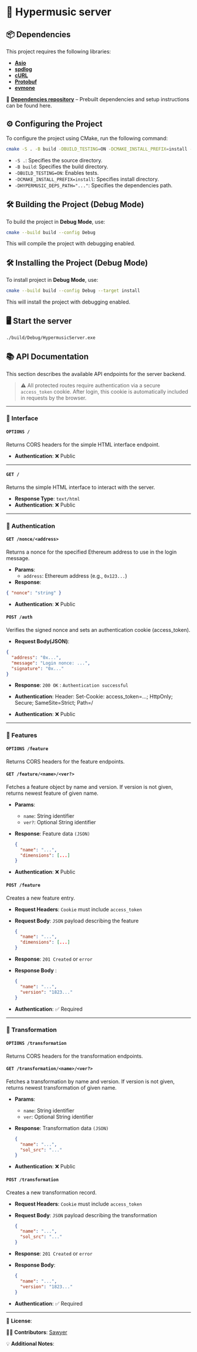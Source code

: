 # 🚀 Hypermusic server

## 📦 Dependencies

This project requires the following libraries:

- [**Asio**](https://think-async.com/Asio/)
- [**spdlog**](https://github.com/gabime/spdlog)
- [**cURL**](https://curl.se/)
- [**Protobuf**](https://protobuf.dev/)
- [**evmone**](https://github.com/ethereum/evmone)

🔗 **[Dependencies repository](https://github.com/hypermusic-ai/hypermusic-server-deps)** – Prebuilt dependencies and setup instructions can be found here.

## ⚙️ Configuring the Project

To configure the project using CMake, run the following command:

```sh
cmake -S . -B build -DBUILD_TESTING=ON -DCMAKE_INSTALL_PREFIX=install -DHYPERMUSIC_DEPS_PATH="..."
```

- `-S .`: Specifies the source directory.
- `-B build`: Specifies the build directory.
- `-DBUILD_TESTING=ON`: Enables tests.
- `-DCMAKE_INSTALL_PREFIX=install`: Specifies install directory.
- `-DHYPERMUSIC_DEPS_PATH="..."`: Specifies the dependencies path.

## 🛠️ Building the Project (Debug Mode)

To build the project in **Debug Mode**, use:

```sh
cmake --build build --config Debug
```

This will compile the project with debugging enabled.

## 🛠️ Installing the Project (Debug Mode)

To install project in **Debug Mode**, use:

```sh
cmake --build build --config Debug --target install
```

This will install the project with debugging enabled.

## 🖥️ Start the server

```sh
./build/Debug/HypermusicServer.exe
```

## 📚 API Documentation

This section describes the available API endpoints for the server backend.

> ⚠️ All protected routes require authentication via a secure `access_token` cookie. After login, this cookie is automatically included in requests by the browser.

---

### 📄 Interface

#### `OPTIONS /`

Returns CORS headers for the simple HTML interface endpoint.

- **Authentication**: ❌ Public

---

#### `GET /`

Returns the simple HTML interface to interact with the server.

- **Response Type**: `text/html`  
- **Authentication**: ❌ Public

---

### 🔐 Authentication

#### `GET /nonce/<address>`

Returns a nonce for the specified Ethereum address to use in the login message.

- **Params**:
  - `address`: Ethereum address (e.g., `0x123...`)
- **Response**:

```json
{ "nonce": "string" }
```

- **Authentication**: ❌ Public

#### `POST /auth`

Verifies the signed nonce and sets an authentication cookie (access_token).

- **Request Body(JSON)**:
  
```json
{
  "address": "0x...",
  "message": "Login nonce: ...",
  "signature": "0x..."
}
```

- **Response**: `200 OK` : `Authentication successful`

- **Authentication**: Header: Set-Cookie: access_token=...; HttpOnly; Secure; SameSite=Strict; Path=/

- **Authentication**: ❌ Public

---

### 🧩 Features

#### `OPTIONS /feature`

Returns CORS headers for the feature endpoints.

#### `GET /feature/<name>/<ver?>`

Fetches a feature object by name and version.
If version is not given, returns newest feature of given name.

- **Params**:
  - `name`: String identifier
  - `ver?`: Optional String identifier

- **Response**: Feature data `(JSON)`

  ```json
  {
    "name": "...",
    "dimensions": [...]
  }
  ```

- **Authentication**: ❌ Public

#### `POST /feature`

Creates a new feature entry.

- **Request Headers**: `Cookie` must include `access_token`

- **Request Body**: `JSON` payload describing the feature
  
  ```json
  {
    "name": "...",
    "dimensions": [...]
  }
  ```

- **Response**: `201 Created` or `error`
- **Response Body** :

  ```json
  {
    "name": "...",
    "version": "1823..."
  }
  ```

- **Authentication**: ✅ Required

---

### 🔄 Transformation

#### `OPTIONS /transformation`

Returns CORS headers for the transformation endpoints.

#### `GET /transformation/<name>/<ver?>`

Fetches a transformation by name and version.
If version is not given, returns newest transformation of given name.

- **Params**:
  - `name`: String identifier
  - `ver`: Optional String identifier

- **Response**: Transformation data `(JSON)`

  ```json
  {
    "name": "...",
    "sol_src": "..."
  }
  ```

- **Authentication**: ❌ Public

#### `POST /transformation`

Creates a new transformation record.

- **Request Headers**: `Cookie` must include `access_token`

- **Request Body**: `JSON` payload describing the transformation

  ```json
  {
    "name": "...",
    "sol_src": "..."
  }
  ```

- **Response**: `201 Created` or `error`
- **Response Body**:

  ```json
  {
    "name": "...",
    "version": "1823..."
  }
  ```

- **Authentication**: ✅ Required

---
📜 **License**:

👨‍💻 **Contributors**: [Sawyer](https://github.com/MisterSawyer)

💡 **Additional Notes**:
